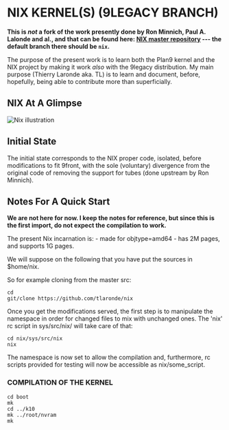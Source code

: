 # NIX KERNEL(S) (9LEGACY BRANCH)

**This is _not_ a fork of the work presently done by Ron Minnich,
Paul A. Lalonde and al., and that can be found 
here: [NIX master repository](https://github.com/rminnich/9front) ---
the default branch there should be `nix`.**

The purpose of the present work is to learn both the Plan9 kernel and
the NIX project by making it work _also_ with the 9legacy distribution.
My main purpose (Thierry Laronde aka. TL) is to learn and document,
before, hopefully, being able to contribute more than superficially.
 
## NIX At A Glimpse

![Nix illustration](https://notes.kergis.com/nix-os/img/nix.jpg)

## Initial State

The initial state corresponds to the NIX proper code, isolated, before
modifications to fit 9front, with the sole (voluntary) divergence from
the original code of removing the support for tubes (done upstream by
Ron Minnich).

## Notes For A Quick Start

**We are not here for now. I keep the notes for reference, but since
this is the first import, do not expect the compilation to work.**

The present Nix incarnation is:
	- made for objtype=amd64
 	- has 2M pages, and supports 1G pages.

We will suppose on the following that you have put the sources
in $home/nix.

So for example cloning from the master src:

```
cd
git/clone https://github.com/tlaronde/nix
```

Once you get the modifications served, the first step is to
manipulate the namespace in order for changed files to
mix with unchanged ones. The 'nix' rc script in
sys/src/nix/ will take care of that:

```
cd nix/sys/src/nix
nix
```

The namespace is now set to allow the compilation and,
furthermore, rc scripts provided for testing will now be
accessible as nix/some_script.

### COMPILATION OF THE KERNEL

```
cd boot
mk
cd ../k10
mk ../root/nvram
mk
```

